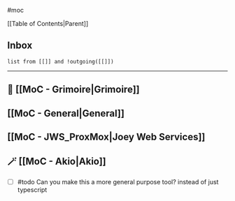 #moc 

[[Table of Contents|Parent]]
## Inbox

```dataview
list from [[]] and !outgoing([[]])
```

---

## 🔮 [[MoC - Grimoire|Grimoire]]
## [[MoC - General|General]]

## [[MoC - JWS_ProxMox|Joey Web Services]]

## 🪄 [[MoC - Akio|Akio]]

- [ ] #todo Can you make this a more general purpose tool? instead of just typescript
